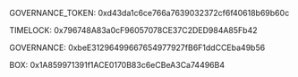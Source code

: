 GOVERNANCE_TOKEN: 0xd43da1c6ce766a7639032372cf6f40618b69b60c

TIMELOCK: 0x796748A83a0cF96057078CE37C2DED984A85Fb42

GOVERNANCE: 0xbeE31296499667654977927fB6F1ddCCEba49b56

BOX:    0x1A859971391f1ACE0170B83c6eCBeA3Ca74496B4

